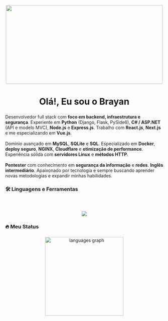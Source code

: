 <div align="center">
  <img height="250" width="500" src="https://user-images.githubusercontent.com/74038190/225813708-98b745f2-7d22-48cf-9150-083f1b00d6c9.gif"  />
</div>

###

<h1 align="center">Olá!, Eu sou o Brayan</h1>

###
<p align="left">
  Desenvolvedor full stack com <strong>foco em backend, infraestrutura e segurança</strong>. Experiente em <strong>Python</strong> (Django, Flask, PySide6), <strong>C# / ASP.NET</strong> (API e modelo MVC), <strong>Node.js</strong> e <strong>Express.js</strong>. Trabalho com <strong>React.js</strong>, <strong>Next.js</strong> e me especializando em <strong>Vue.js</strong>.
  <br><br>
  Domínio avançado em <strong>MySQL</strong>, <strong>SQLite</strong> e <strong>SQL</strong>. Especializado em <strong>Docker</strong>, <strong>deploy seguro</strong>, <strong>NGINX</strong>, <strong>Cloudflare</strong> e <strong>otimização de performance</strong>. Experiência sólida com <strong>servidores Linux</strong> e <strong>métodos HTTP</strong>.
  <br><br>
  <strong>Pentester</strong> com conhecimento em <strong>segurança da informação</strong> e <strong>redes</strong>. <strong>Inglês intermediário</strong>. Apaixonado por tecnologia e sempre buscando aprender novas metodologias e expandir minhas habilidades.
</p>


###

<h3 align="left">🛠 Linguagens e Ferramentas</h3>

###

<br clear="both">

<div align="left">
  <p align="center">
  <a href="https://skillicons.dev">
    <img src="https://skillicons.dev/icons?i=py,ts,js,cs,bash,nodejs,qt,dotnet,mysql,sqlite,docker,git,linux,nginx,aws,cloudflare,nextjs,react,vue,express,django,flask,css,tailwind" />
  </a>
</p>
  
</div>

###

<h3 align="left">🔥   Meu Status</h3>

###

<div align="center">
  <img src="https://github-readme-stats.vercel.app/api/top-langs?username=Brayandev0&locale=en&hide_title=false&layout=compact&card_width=320&langs_count=5&theme=dracula&hide_border=false&order=2" height="250" alt="languages graph"  />

</div>
